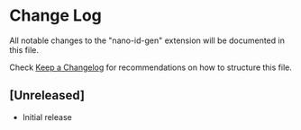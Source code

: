 # Change Log

All notable changes to the "nano-id-gen" extension will be documented in this file.

Check [Keep a Changelog](http://keepachangelog.com/) for recommendations on how to structure this file.

## [Unreleased]

- Initial release